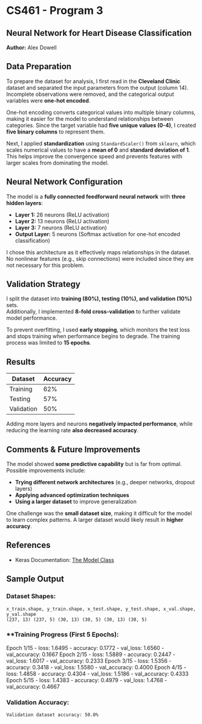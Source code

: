 # CS461 - Program 3  
## Neural Network for Heart Disease Classification  
**Author:** Alex Dowell  

## Data Preparation  
To prepare the dataset for analysis, I first read in the **Cleveland Clinic** dataset and separated the input parameters from the output (column 14). Incomplete observations were removed, and the categorical output variables were **one-hot encoded**.  

One-hot encoding converts categorical values into multiple binary columns, making it easier for the model to understand relationships between categories. Since the target variable had **five unique values (0-4)**, I created **five binary columns** to represent them.  

Next, I applied **standardization** using `StandardScaler()` from `sklearn`, which scales numerical values to have a **mean of 0** and **standard deviation of 1**. This helps improve the convergence speed and prevents features with larger scales from dominating the model.  

## Neural Network Configuration  
The model is a **fully connected feedforward neural network** with **three hidden layers**:  
- **Layer 1:** 26 neurons (ReLU activation)  
- **Layer 2:** 13 neurons (ReLU activation)  
- **Layer 3:** 7 neurons (ReLU activation)  
- **Output Layer:** 5 neurons (Softmax activation for one-hot encoded classification)  

I chose this architecture as it effectively maps relationships in the dataset. No nonlinear features (e.g., skip connections) were included since they are not necessary for this problem.  

## Validation Strategy  
I split the dataset into **training (80%), testing (10%), and validation (10%)** sets.  
Additionally, I implemented **8-fold cross-validation** to further validate model performance.  

To prevent overfitting, I used **early stopping**, which monitors the test loss and stops training when performance begins to degrade. The training process was limited to **15 epochs**.  

## Results  
| Dataset   | Accuracy |  
|-----------|----------|  
| Training  | 62%      |  
| Testing   | 57%      |  
| Validation| 50%      |  

Adding more layers and neurons **negatively impacted performance**, while reducing the learning rate **also decreased accuracy**.  

## Comments & Future Improvements  
The model showed **some predictive capability** but is far from optimal.  
Possible improvements include:  
- **Trying different network architectures** (e.g., deeper networks, dropout layers)  
- **Applying advanced optimization techniques**  
- **Using a larger dataset** to improve generalization  

One challenge was the **small dataset size**, making it difficult for the model to learn complex patterns. A larger dataset would likely result in **higher accuracy**.  

## References  
- Keras Documentation: [The Model Class](https://keras.io/api/models/model/)  

## Sample Output  
### **Dataset Shapes:**  
`x_train.shape, y_train.shape, x_test.shape, y_test.shape, x_val.shape, y_val.shape`  
`(237, 13) (237, 5) (30, 13) (30, 5) (30, 13) (30, 5)`  

### **Training Progress (First 5 Epochs):  
Epoch 1/15 - loss: 1.6495 - accuracy: 0.1772 - val_loss: 1.6560 - val_accuracy: 0.1667
Epoch 2/15 - loss: 1.5889 - accuracy: 0.2447 - val_loss: 1.6017 - val_accuracy: 0.2333
Epoch 3/15 - loss: 1.5356 - accuracy: 0.3418 - val_loss: 1.5580 - val_accuracy: 0.4000
Epoch 4/15 - loss: 1.4858 - accuracy: 0.4304 - val_loss: 1.5186 - val_accuracy: 0.4333
Epoch 5/15 - loss: 1.4383 - accuracy: 0.4979 - val_loss: 1.4768 - val_accuracy: 0.4667

### **Validation Accuracy:**  
`Validation dataset accuracy: 50.0%`  
